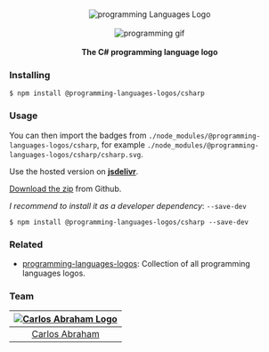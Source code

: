 <p align="center">
    <br>
    <img src="https://cdn.jsdelivr.net/npm/@programming-languages-logos/csharp@0.0.0/csharp_256x256.png" alt="programming Languages Logo">
    <br>
    <br>
    <img src="https://cdn.abranhe.com/projects/porgramming-languages-logos/logo.svg" alt="programming gif">
    <br>
    <br>
    <b>The C# programming language logo</b>
</p>

### Installing

```
$ npm install @programming-languages-logos/csharp
```

### Usage

You can then import the badges from `./node_modules/@programming-languages-logos/csharp`, for example `./node_modules/@programming-languages-logos/csharp/csharp.svg`.

 Use the hosted version on
 [**jsdelivr**](https://www.jsdelivr.com/package/npm/@programming-languages-logos/csharp).

[Download the zip](https://github.com/abranhe/programming-languages-logos/releases/latest) from Github.


*I recommend to install it as a developer dependency*:  `--save-dev`

```
$ npm install @programming-languages-logos/csharp --save-dev
```

### Related

- [programming-languages-logos][all]: Collection of all programming languages logos.

### Team

|[![Carlos Abraham Logo][abranhe-img]][abranhe]|
| :-: |
| [Carlos Abraham][abranhe] |

<!------------- Some links ----------------->
[abranhe]: https://github.com/abranhe
[abranhe-img]: https://avatars3.githubusercontent.com/u/21347264?s=50
[all]: https://github.com/abranhe/programming-languages-logos

